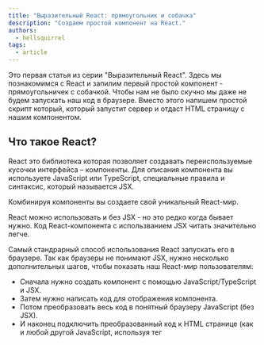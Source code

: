 ```yaml
---
title: "Выразительный React: прямоугольник и собачка"
description: "Создаем простой компонент на React."
authors:
  - hellsquirrel
tags:
  - article
---
```


Это первая статья из серии "Выразительный React". Здесь мы познакомимся с React и запилим первый простой компонент - прямоугольничек с собачкой. Чтобы нам не было скучно мы даже не будем запускать наш код в браузере. Вместо этого напишем простой скрипт который, который запустит сервер и отдаст HTML страницу с нашим компонентом.

## Что такое React?

React это библиотека которая позволяет создавать переиспользуемые кусочки интерфейса – компоненты. Для описания компонента вы используете JavaScript или TypeScript, специальные правила и синтаксис, который называется JSX.

Комбинируя компоненты вы создаете свой уникальный React-мир.

<aside>
React можно использовать и без JSX - но это редко когда бывает нужно. Код React-компонента с использванием JSX читать значительно легче.
</aside>

Самый стандрарный способ использования React запускать его в браузере.
Так как браузеры не понимают JSX, нужно несколько дополнительных шагов, чтобы показать наш React-мир пользователям:
* Сначала нужно создать компонент с помощью JavaScript/TypeScript и JSX.
* Затем нужно написать код для отображения компонента.
* Потом преобразовать весь код в понятный браузеру JavaScript (без JSX).
* И наконец подключить преобразованный код к HTML странице (как и любой другой JavaScript, используя тег <script>).

Мы обязательно займемся этим в другой статье. А сейчас сделаем совсем по-другому.
* Мы создадим компонент с помощью TypeScript и JSX. (тот же самый шаг)
* Напишем скрипт, который поднимает сервер и отдает HTML страницу с нашим компонентом.
* Откроем страницу и полюбуемся на результатом.

## Подготовка рабочего места

> Здесь и далее я предполагаю что вы работаете на Mac. Для Windows и Linux инструкции не должны отличаться, но если у вас вдруг что-то не заведется приносите issues.

Убедитесь что у вас установлен Node.js. Если Node.js нет, скачайте его с [официального сайта](https://nodejs.org/en/download).

Создайте папку для проекта и перейдите в нее в терминале.

```bash
mkdir -p expressive-react/rectangle
cd expressive-react/rectangle
```

Выполните команду
```bash
npx bun init
```
<aside>
Мы будем использовать набор инструментов из библиотеки [`bun`](https://bun.sh/docs/bundler). Для других сборщиков команды инициализации и установки дополнительных библиотек будут отличаться.
</aside>

Булочка создаст для вас все нужные файлы и папки.

Выполните команду
```bash
npx bun index.ts
```

Полюбуйтесь на "Hello, World!" в консоли.

Теперь установите React.
```bash
npx bun install react react-dom
```

## Создаем прямоугольник и собачку
Создайте файл _Rectangle.tsx_ с таким содержимым:

```tsx
const Rectangle: FC = () => <div>🐶</div>;

export const rectangleElement = <Rectangle />;
```

В этом файле оздаётся React-компонент `Rectangle`. Любой React-компонент это просто функция, которая возвращает разметку, описанную при помощи JSX.

<aside>

👌 `null` или обычная строка на JavaScript это тоже валидная JSX разметка.

</aside>

Затем мы создали React-element. React-element это то что может отобразить ваш браузер. Вы можете думать о React-компоненте как о шаблоне, а о React-element как о конкретном экземпляре этого шаблона.

Мы экспортировали React-element, чтобы переиспользовать его в другом файле.

## Cобачка отправляется в HTML

Добавим в файл _index.ts_ код, который будет создавать и запускать сервер. В результате работы сервер выдаст HTML-страницу с собачкой в прямоугольнике.

```tsx
import { renderToString } from "react-dom/server";
import { rectangleElement } from './Rectangle';

const html = `
<!DOCTYPE html>
<html lang="en">
<head>
    <meta charset="UTF-8">
    <meta name="viewport" content="width=device-width, initial-scale=1.0">
    <title>Собачка в прямоугольнике</title>
</head>
<body>
${renderToString(rectangleElement)}
</body>
</html>`

Bun.serve({
  port: 8080,
  async fetch() {
    return new Response(html, {
        headers: {
            "Content-Type": "text/html",
        }
    });
  },
});
```

Запускаем сервер командой:

```bash
npx bun index.ts
```
Откройте [http://localhost:8080](http://localhost:8080), и убедитесь, что собачка видна. Если да, то значит всё получилось, а мне не нужно редактировать эту статью :)

Разберемся что просходит в файле `index.ts`:
Мы сделали свой собственный [серверный рендеринг](https://react.dev/reference/react-dom/server) с очень ограниченными возможностями. Например в текущей реализации мы никак не можем добавить интерактивности к нашей собачке :( Здесь нам этого и не нужно, мы резберемся как оживлять React-миры позже.

Мы импортировали наш элемент `rectangleElement` функцию `renderToString` из библиотеки `react-dom/server`. Эта функция преобразует React-элемент в строку, которую можно вставить в HTML.

Дальше мы создали шаблон HTML страницы, вставили в него наш прямоугольник и собачку
После этого мы вызвали специальное API из нашего инструментария. [`Bun.serve`](https://bun.sh/docs/api/http) создает сервер, который отдает нашу HTML страницу. Чтобы это сделать мы определили колбек `fetch`, который возвращает ответ `Response` с нашей HTML страницей.

